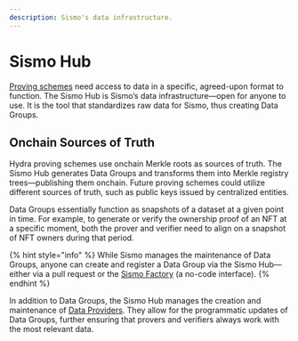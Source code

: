 ```yaml
---
description: Sismo's data infrastructure.
---
```


# Sismo Hub

[Proving schemes](proving-schemes/) need access to data in a specific, agreed-upon format to function. The Sismo Hub is Sismo’s data infrastructure—open for anyone to use. It is the tool that standardizes raw data for Sismo, thus creating Data Groups.

## Onchain Sources of Truth&#x20;

Hydra proving schemes use onchain Merkle roots as sources of truth. The Sismo Hub generates Data Groups and transforms them into Merkle registry trees—publishing them onchain. Future proving schemes could utilize different sources of truth, such as public keys issued by centralized entities.

Data Groups essentially function as snapshots of a dataset at a given point in time. For example, to generate or verify the ownership proof of an NFT at a specific moment, both the prover and verifier need to align on a snapshot of NFT owners during that period.

{% hint style="info" %}
While Sismo manages the maintenance of Data Groups, anyone can create and register a Data Group via the Sismo Hub—either via a pull request or the [Sismo Factory](https://factory.sismo.io/) (a no-code interface).
{% endhint %}

In addition to Data Groups, the Sismo Hub manages the creation and maintenance of [Data Providers](../resources/sismo-hub/data-providers.md). They allow for the programmatic updates of Data Groups, further ensuring that provers and verifiers always work with the most relevant data.
